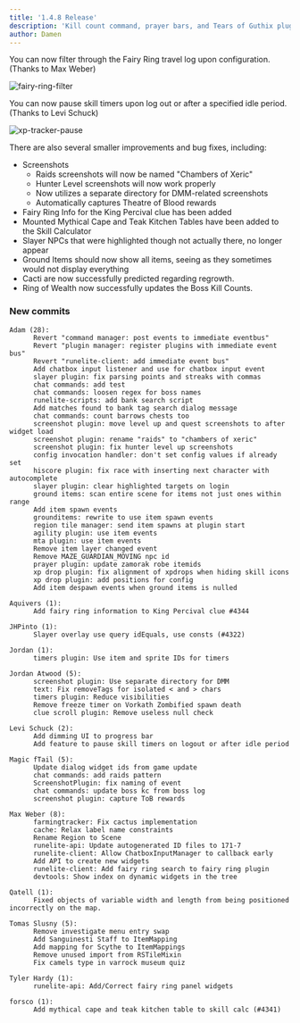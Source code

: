```yaml
---
title: '1.4.8 Release'
description: 'Kill count command, prayer bars, and Tears of Guthix plugin'
author: Damen
---
```


You can now filter through the Fairy Ring travel log upon configuration. (Thanks to Max Weber)

![fairy-ring-filter](/img/blog/1.4.8-Release/fairy-ring-filter.png)

You can now pause skill timers upon log out or after a specified idle period. (Thanks to Levi Schuck)

![xp-tracker-pause](/img/blog/1.4.8-Release/xp-tracker-pause.png)

There are also several smaller improvements and bug fixes, including:
 * Screenshots
 	* Raids screenshots will now be named "Chambers of Xeric"
	* Hunter Level screenshots will now work properly
	* Now utilizes a separate directory for DMM-related screenshots
	* Automatically captures Theatre of Blood rewards
 * Fairy Ring Info for the King Percival clue has been added
 * Mounted Mythical Cape and Teak Kitchen Tables have been added to the Skill Calculator
 * Slayer NPCs that were highlighted though not actually there, no longer appear
 * Ground Items should now show all items, seeing as they sometimes would not display everything
 * Cacti are now successfully predicted regarding regrowth.
 * Ring of Wealth now successfully updates the Boss Kill Counts.

### New commits

```
Adam (28):
      Revert "command manager: post events to immediate eventbus"
      Revert "plugin manager: register plugins with immediate event bus"
      Revert "runelite-client: add immediate event bus"
      Add chatbox input listener and use for chatbox input event
      slayer plugin: fix parsing points and streaks with commas
      chat commands: add test
      chat commands: loosen regex for boss names
      runelite-scripts: add bank search script
      Add matches found to bank tag search dialog message
      chat commands: count barrows chests too
      screenshot plugin: move level up and quest screenshots to after widget load
      screenshot plugin: rename "raids" to "chambers of xeric"
      screenshot plugin: fix hunter level up screenshots
      config invocation handler: don't set config values if already set
      hiscore plugin: fix race with inserting next character with autocomplete
      slayer plugin: clear highlighted targets on login
      ground items: scan entire scene for items not just ones within range
      Add item spawn events
      grounditems: rewrite to use item spawn events
      region tile manager: send item spawns at plugin start
      agility plugin: use item events
      mta plugin: use item events
      Remove item layer changed event
      Remove MAZE_GUARDIAN_MOVING npc id
      prayer plugin: update zamorak robe itemids
      xp drop plugin: fix alignment of xpdrops when hiding skill icons
      xp drop plugin: add positions for config
      Add item despawn events when ground items is nulled

Aquivers (1):
      Add fairy ring information to King Percival clue #4344

JHPinto (1):
      Slayer overlay use query idEquals, use consts (#4322)

Jordan (1):
      timers plugin: Use item and sprite IDs for timers

Jordan Atwood (5):
      screenshot plugin: Use separate directory for DMM
      text: Fix removeTags for isolated < and > chars
      timers plugin: Reduce visibilities
      Remove freeze timer on Vorkath Zombified spawn death
      clue scroll plugin: Remove useless null check

Levi Schuck (2):
      Add dimming UI to progress bar
      Add feature to pause skill timers on logout or after idle period

Magic fTail (5):
      Update dialog widget ids from game update
      chat commands: add raids pattern
      ScreenshotPlugin: fix naming of event
      chat commands: update boss kc from boss log
      screenshot plugin: capture ToB rewards

Max Weber (8):
      farmingtracker: Fix cactus implementation
      cache: Relax label name constraints
      Rename Region to Scene
      runelite-api: Update autogenerated ID files to 171-7
      runelite-client: Allow ChatboxInputManager to callback early
      Add API to create new widgets
      runelite-client: Add fairy ring search to fairy ring plugin
      devtools: Show index on dynamic widgets in the tree

Qatell (1):
      Fixed objects of variable width and length from being positioned incorrectly on the map.
      
Tomas Slusny (5):
      Remove investigate menu entry swap
      Add Sanguinesti Staff to ItemMapping
      Add mapping for Scythe to ItemMappings
      Remove unused import from RSTileMixin
      Fix camels type in varrock museum quiz

Tyler Hardy (1):
      runelite-api: Add/Correct fairy ring panel widgets

forsco (1):
      Add mythical cape and teak kitchen table to skill calc (#4341)
```